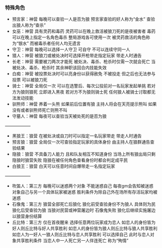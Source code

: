 ### 特殊角色
- 预言家：神营 每晚可以查验一人是否为狼 预言家查验的好人称为“金水” 查验出狼人称为“查杀”
- 女巫：神营 具有灵药和毒药 灵药可以在晚上救活被狼刀死的是夜被害者 毒药可以在晚上指定一名角色毒杀 整局游戏各可使用一次 被灵药救活的角色称为“银水” 而被毒杀者任何人均无遗言
- 守卫：神营 每晚可以选择一人守卫 可自守 不可以连续守同一人
- 猎人：神营 被狼刀或被处决时可选择开枪带走指定玩家 带走人时通告
- 长老：神营 需要被刀两次才能死 被处决、毒杀、枪杀时仅需一次就会死亡 当被处决、毒杀、枪杀时 其余神职该回合内技能失效
- 白痴：神营 被投票处决时可以亮身份以获得赦免 不被投走 但之后也无法参与投票 可以被狼刀死
- 骑士：神营 全局仅一次 可以在选警后、每次公投前对一名玩家发起单挑 若对方为狼则狼死 立即进入黑夜 若对方不为狼则骑士死 任何狼人被骑士讨取都无法发动技能
- 驯熊师：神营 养着一头熊 如果前后位置有狼 主持人将会在天亮提示熊叫 如果没有或者驯熊师死亡则熊不叫
- 守墓人：神营 每夜可以查验当天被处死的是否为狼

——————

- 黑狼王：狼营 在被处决或自刀时可以指定一名玩家带走 带走人时通告
- 预言狼：狼营 全局仅一次可查验指定玩家的具体身份 由主持人在狼群通告查验结果
- 隐狼：狼营 不具备刀人能力 且和队友相互不知道身份 当场上所有狼出局只剩隐狼时狼营失败 隐狼在被任何角色查看身份时都会判定成平民
- 白狼王：狼营 白天可以任意时间自爆带走一名指定玩家

——————

- 吹笛人：第三方 每晚可以迷惑两个对象 不能迷惑自己 每夜gm会告知被迷惑对象自己与另一个具体玩家被迷惑 胜利条件为除自己外在场所有存活玩家均被迷惑
- 石像鬼：第三方 狼营全部死亡后狼化 狼化前受查验身份不为狼人 具体则为民 狼化后受查验为狼 当狼对民营或神营屠边时 石像鬼失败 狼化后继续实施屠边 以狼营身份结算
- 丘比特：第三方 仅在首夜醒来 选择任意两位玩家成为恋人 如恋人的身份皆为好人则丘比特与好人共享胜利 如恋人的身份皆为狼人则丘比特与狼人共享胜利 如恋人为一好人一狼人则丘比特与恋人共享胜利 可以选择自己 此时与恋人对象共享胜利条件 当恋人中一人死亡另一人伴连死亡 称为“殉情”

